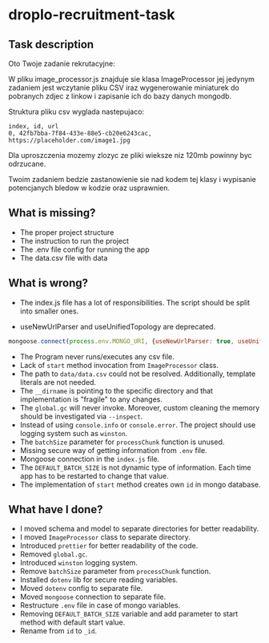 # droplo-recruitment-task

## Task description

Oto Twoje zadanie rekrutacyjne:

W pliku image_processor.js znajduje sie klasa ImageProcessor jej jedynym zadaniem jest wczytanie pliku CSV iraz wygenerowanie miniaturek do pobranych zdjec z linkow i zapisanie ich do bazy danych mongodb.

Struktura pliku csv wyglada nastepujaco:

```
index, id, url
0, 42fb7bba-7f84-433e-88e5-cb20e6243cac, https://placeholder.com/image1.jpg
```

Dla uproszczenia mozemy zlozyc ze pliki wieksze niz 120mb powinny byc odrzucane.

Twoim zadaniem bedzie zastanowienie sie nad kodem tej klasy i wypisanie potencjanych bledow w kodzie oraz usprawnien.

## What is missing?

- The proper project structure
- The instruction to run the project
- The .env file config for running the app
- The data.csv file with data

## What is wrong?

- The index.js file has a lot of responsibilities. The script should be split into smaller ones.

- useNewUrlParser and useUnifiedTopology are deprecated.
```js
mongoose.connect(process.env.MONGO_URI, {useNewUrlParser: true, useUnifiedTopology: true});
```

- The Program never runs/executes any csv file.
- Lack of `start` method invocation from `ImageProcessor` class.
- The path to `data/data.csv` could not be resolved. Additionally, template literals are not needed.
- The `__dirname` is pointing to the specific directory and that implementation is "fragile" to any changes.
- The `global.gc` will never invoke. Moreover, custom cleaning the memory should be investigated via `--inspect`.
- Instead of using `console.info` or `console.error`. The project should use logging system such as `winston`.
- The `batchSize` parameter for `processChunk` function is unused.
- Missing secure way of getting information from `.env` file.
- Mongoose connection in the `index.js` file.
- The `DEFAULT_BATCH_SIZE` is not dynamic type of information. Each time app has to be restarted to change that value.
- The implementation of `start` method creates own `id` in mongo database.

## What have I done?

- I moved schema and model to separate directories for better readability.
- I moved `ImageProcessor` class to separate directory.
- Introduced `prettier` for better readability of the code.
- Removed `global.gc`.
- Introduced `winston` logging system.
- Remove `batchSize` parameter from `processChunk` function.
- Installed `dotenv` lib for secure reading variables.
- Moved `dotenv` config to separate file.
- Moved `mongoose` connection to separate file.
- Restructure `.env` file in case of mongo variables.
- Removing `DEFAULT_BATCH_SIZE` variable and add parameter to start method with default start value.
- Rename from `id` to `_id`.